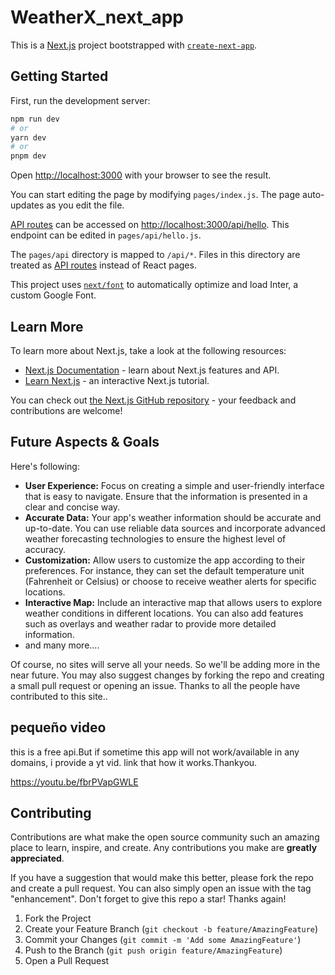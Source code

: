 # WeatherX_next_app


This is a [Next.js](https://nextjs.org/) project bootstrapped with [`create-next-app`](https://github.com/vercel/next.js/tree/canary/packages/create-next-app).

## Getting Started

First, run the development server:

```bash
npm run dev
# or
yarn dev
# or
pnpm dev
```

Open [http://localhost:3000](http://localhost:3000) with your browser to see the result.

You can start editing the page by modifying `pages/index.js`. The page auto-updates as you edit the file.

[API routes](https://nextjs.org/docs/api-routes/introduction) can be accessed on [http://localhost:3000/api/hello](http://localhost:3000/api/hello). This endpoint can be edited in `pages/api/hello.js`.

The `pages/api` directory is mapped to `/api/*`. Files in this directory are treated as [API routes](https://nextjs.org/docs/api-routes/introduction) instead of React pages.

This project uses [`next/font`](https://nextjs.org/docs/basic-features/font-optimization) to automatically optimize and load Inter, a custom Google Font.

## Learn More

To learn more about Next.js, take a look at the following resources:

- [Next.js Documentation](https://nextjs.org/docs) - learn about Next.js features and API.
- [Learn Next.js](https://nextjs.org/learn) - an interactive Next.js tutorial.

You can check out [the Next.js GitHub repository](https://github.com/vercel/next.js/) - your feedback and contributions are welcome!








## Future Aspects & Goals




Here's following:
* **User Experience:** Focus on creating a simple and user-friendly interface that is easy to navigate. Ensure that the information is presented in a clear and concise way.
* **Accurate Data:** Your app's weather information should be accurate and up-to-date. You can use reliable data sources and incorporate advanced weather forecasting technologies to ensure the highest level of accuracy.
*  **Customization:**  Allow users to customize the app according to their preferences. For instance, they can set the default temperature unit (Fahrenheit or Celsius) or choose to receive weather alerts for specific locations.
* **Interactive Map:** Include an interactive map that allows users to explore weather conditions in different locations. You can also add features such as overlays and weather radar to provide more detailed information.
* and many more....

Of course, no sites will serve all your needs. So we'll be adding more in the near future. You may also suggest changes by forking the repo and creating a small pull request or opening an issue. Thanks to all the people have contributed to this site..





## pequeño video

 this is a free api.But if sometime this app will not work/available in any domains, i provide a yt vid. link that how it works.Thankyou.

https://youtu.be/fbrPVapGWLE



## Contributing

Contributions are what make the open source community such an amazing place to learn, inspire, and create. Any contributions you make are **greatly appreciated**.

If you have a suggestion that would make this better, please fork the repo and create a pull request. You can also simply open an issue with the tag "enhancement".
Don't forget to give this repo a star! Thanks again!

1. Fork the Project
2. Create your Feature Branch (`git checkout -b feature/AmazingFeature`)
3. Commit your Changes (`git commit -m 'Add some AmazingFeature'`)
4. Push to the Branch (`git push origin feature/AmazingFeature`)
5. Open a Pull Request



